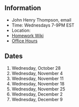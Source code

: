 ## Information

* John Henry Thompson, email
* Time: Wednesdays 7-9PM EST
* Location:
* [Homework Wiki]()
* [Office Hours]()

## Dates

1. Wednesday, October 28
2. Wednesday, November 4
3. Wednesday, November 11
4. Wednesday, November 18
5. Wednesday, November 25
6. Wednesday, December 2
7. Wednesday, December 9
